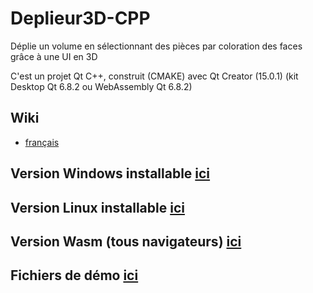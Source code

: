 #  Deplieur3D-CPP
Déplie un volume en sélectionnant des pièces par coloration des faces grâce à une UI en 3D

C'est un projet Qt C++, construit (CMAKE) avec Qt Creator (15.0.1)
(kit Desktop Qt 6.8.2 ou WebAssembly Qt 6.8.2)

## Wiki
- [français](https://github.com/gilboonet/Deplieur3D-CPP/wiki)

## Version Windows installable [ici](https://github.com/gilboonet/Deplieur3D-CPP/releases/tag/v0.2-windows)
## Version Linux installable [ici](https://github.com/gilboonet/Deplieur3D-CPP/releases/tag/v0.2)
## Version Wasm (tous navigateurs) [ici](https://gilboonet.github.io/deplieur2/Deplieur.html)
## Fichiers de démo [ici](https://github.com/gilboonet/gilboonet.github.io/tree/master/modeles)

